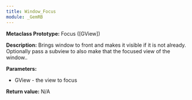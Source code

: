 ```yaml
---
title: Window_Focus
module: _GemRB
---
```


**Metaclass Prototype:** Focus ([GView])

**Description:** Brings window to front and makes it visible if it is not already.
Optionally pass a subview to also make that the focused view of the window..

**Parameters:**
  * GView - the view to focus

**Return value:** N/A

